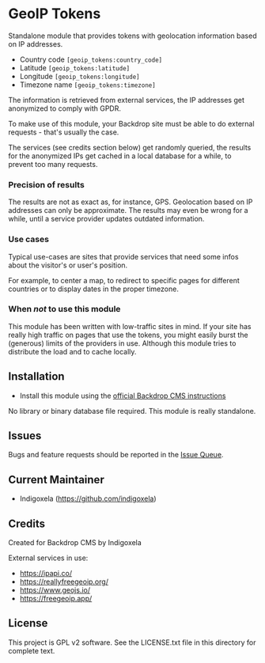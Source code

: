 # GeoIP Tokens

Standalone module that provides tokens with geolocation information based on
IP addresses.

- Country code `[geoip_tokens:country_code]`
- Latitude `[geoip_tokens:latitude]`
- Longitude `[geoip_tokens:longitude]`
- Timezone name `[geoip_tokens:timezone]`

The information is retrieved from external services, the IP addresses get 
anonymized to comply with GPDR.

To make use of this module, your Backdrop site must be able to do external
requests - that's usually the case.

The services (see credits section below) get randomly queried, the results for
the anonymized IPs get cached in a local database for a while, to prevent too
many requests.

### Precision of results

The results are not as exact as, for instance, GPS. Geolocation based on IP
addresses can only be approximate. The results may even be wrong for a
while, until a service provider updates outdated information.

### Use cases

Typical use-cases are sites that provide services that need some infos about
the visitor's or user's position.

For example, to center a map, to redirect to specific pages for different 
countries or to display dates in the proper timezone.

### When _not_ to use this module

This module has been written with low-traffic sites in mind. If your site
has really high traffic on pages that use the tokens, you might easily burst the
(generous) limits of the providers in use. Although this module tries to
distribute the load and to cache locally.


## Installation

- Install this module using the
  [official Backdrop CMS instructions](https://backdropcms.org/guide/modules)

No library or binary database file required. This module is really
standalone.


## Issues

Bugs and feature requests should be reported in the
 [Issue Queue](https://github.com/backdrop-contrib/geoip_tokens/issues).


## Current Maintainer

- Indigoxela (https://github.com/indigoxela)


## Credits

Created for Backdrop CMS by Indigoxela

External services in use:

- https://ipapi.co/
- https://reallyfreegeoip.org/
- https://www.geojs.io/
- https://freegeoip.app/

## License

This project is GPL v2 software. See the LICENSE.txt file in this directory for complete text.
